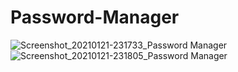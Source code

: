# Password-Manager
![Screenshot_20210121-231733_Password Manager](https://user-images.githubusercontent.com/60137237/105392291-0b786000-5c41-11eb-9037-005369f893ff.jpg)
![Screenshot_20210121-231805_Password Manager](https://user-images.githubusercontent.com/60137237/105392440-3498f080-5c41-11eb-944b-6c2c5d67d8e8.jpg)

